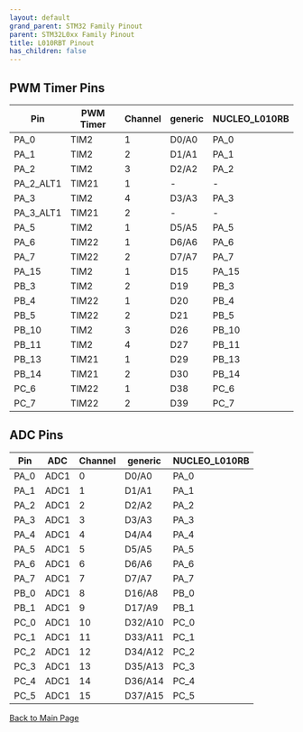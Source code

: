 ```yaml
---
layout: default
grand_parent: STM32 Family Pinout
parent: STM32L0xx Family Pinout
title: L010RBT Pinout
has_children: false
---
```


## PWM Timer Pins

| Pin | PWM Timer | Channel | generic | NUCLEO_L010RB |
| --- | --- | --- | --- | --- |
| PA_0 | TIM2 | 1 | D0/A0 | PA_0 |
| PA_1 | TIM2 | 2 | D1/A1 | PA_1 |
| PA_2 | TIM2 | 3 | D2/A2 | PA_2 |
| PA_2_ALT1 | TIM21 | 1 | - | - |
| PA_3 | TIM2 | 4 | D3/A3 | PA_3 |
| PA_3_ALT1 | TIM21 | 2 | - | - |
| PA_5 | TIM2 | 1 | D5/A5 | PA_5 |
| PA_6 | TIM22 | 1 | D6/A6 | PA_6 |
| PA_7 | TIM22 | 2 | D7/A7 | PA_7 |
| PA_15 | TIM2 | 1 | D15 | PA_15 |
| PB_3 | TIM2 | 2 | D19 | PB_3 |
| PB_4 | TIM22 | 1 | D20 | PB_4 |
| PB_5 | TIM22 | 2 | D21 | PB_5 |
| PB_10 | TIM2 | 3 | D26 | PB_10 |
| PB_11 | TIM2 | 4 | D27 | PB_11 |
| PB_13 | TIM21 | 1 | D29 | PB_13 |
| PB_14 | TIM21 | 2 | D30 | PB_14 |
| PC_6 | TIM22 | 1 | D38 | PC_6 |
| PC_7 | TIM22 | 2 | D39 | PC_7 |


## ADC Pins

| Pin | ADC | Channel | generic | NUCLEO_L010RB |
| --- | --- | --- | --- | --- |
| PA_0 | ADC1 | 0 | D0/A0 | PA_0 |
| PA_1 | ADC1 | 1 | D1/A1 | PA_1 |
| PA_2 | ADC1 | 2 | D2/A2 | PA_2 |
| PA_3 | ADC1 | 3 | D3/A3 | PA_3 |
| PA_4 | ADC1 | 4 | D4/A4 | PA_4 |
| PA_5 | ADC1 | 5 | D5/A5 | PA_5 |
| PA_6 | ADC1 | 6 | D6/A6 | PA_6 |
| PA_7 | ADC1 | 7 | D7/A7 | PA_7 |
| PB_0 | ADC1 | 8 | D16/A8 | PB_0 |
| PB_1 | ADC1 | 9 | D17/A9 | PB_1 |
| PC_0 | ADC1 | 10 | D32/A10 | PC_0 |
| PC_1 | ADC1 | 11 | D33/A11 | PC_1 |
| PC_2 | ADC1 | 12 | D34/A12 | PC_2 |
| PC_3 | ADC1 | 13 | D35/A13 | PC_3 |
| PC_4 | ADC1 | 14 | D36/A14 | PC_4 |
| PC_5 | ADC1 | 15 | D37/A15 | PC_5 |


[Back to Main Page](../../index)